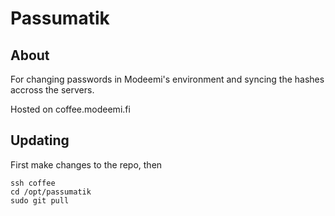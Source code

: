 # Passumatik
## About
For changing passwords in Modeemi's environment and syncing the hashes accross the servers.

Hosted on coffee.modeemi.fi

## Updating
First make changes to the repo, then
```
ssh coffee
cd /opt/passumatik
sudo git pull
```
